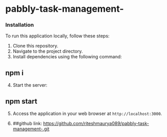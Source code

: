# pabbly-task-management-
### Installation
To run this application locally, follow these steps:

1. Clone this repository.
2. Navigate to the project directory.
3. Install dependencies using the following command:
## npm i 
4. Start the server:
## npm start 
5. Access the application in your web browser at `http://localhost:3000`.

6. ##github link: https://github.com/riteshmaurya089/pabbly-task-management-.git
